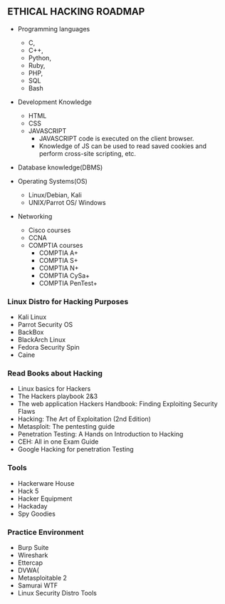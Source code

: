 ## ETHICAL HACKING ROADMAP

* Programming languages
   * C, 
   * C++,
   * Python,
   * Ruby, 
   * PHP,
   * SQL
   * Bash

* Development Knowledge
   * HTML
   * CSS
   * JAVASCRIPT  
      * JAVASCRIPT code is executed on the client browser. 
      * Knowledge of JS can be used to read saved cookies and perform cross-site scripting, etc. 

* Database knowledge(DBMS)

* Operating Systems(OS)
    * Linux/Debian, Kali
    * UNIX/Parrot OS/ Windows 

* Networking
    * Cisco courses
    * CCNA
    * COMPTIA courses
         * COMPTIA A+
         * COMPTIA S+
         * COMPTIA N+                   
         * COMPTIA CySa+ 
         * COMPTIA PenTest+                
                                

### Linux Distro for Hacking Purposes
  - Kali Linux
  - Parrot Security OS
  - BackBox
  - BlackArch Linux
  - Fedora Security Spin
  - Caine
   
### Read Books about Hacking   
               
   * Linux basics for Hackers
   * The Hackers playbook 2&3
   * The web application Hackers Handbook: Finding Exploiting Security Flaws
   * Hacking: The Art of Exploitation (2nd Edition)
   * Metasploit: The pentesting guide
   * Penetration Testing: A Hands on Introduction to Hacking
   * CEH: All in one Exam Guide
   * Google Hacking for penetration Testing

### Tools

   - Hackerware House
   - Hack 5
   - Hacker Equipment
   - Hackaday
   - Spy Goodies

### Practice Environment

   - Burp Suite
   - Wireshark
   - Ettercap
   - DVWA(
   - Metasploitable 2
   - Samurai WTF
   - Linux Security Distro Tools
